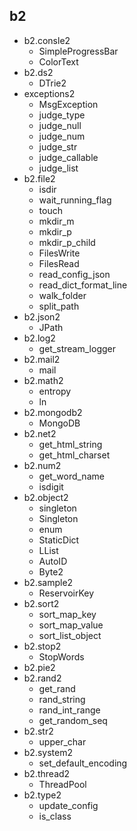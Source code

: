 b2
-----------
+ b2.consle2
    * SimpleProgressBar
    * ColorText
+ b2.ds2
    * DTrie2
+ exceptions2
    * MsgException
    * judge_type
    * judge_null
    * judge_num
    * judge_str
    * judge_callable
    * judge_list
+ b2.file2
    * isdir
    * wait_running_flag
    * touch
    * mkdir_m
    * mkdir_p
    * mkdir_p_child
    * FilesWrite
    * FilesRead 
    * read_config_json
    * read_dict_format_line
    * walk_folder
    * split_path
+ b2.json2 
    * JPath
+ b2.log2 
    * get_stream_logger
+ b2.mail2 
    * mail
+ b2.math2 
    * entropy
    * ln
+ b2.mongodb2 
    * MongoDB
+ b2.net2 
    * get_html_string
    * get_html_charset
+ b2.num2 
    * get_word_name
    * isdigit
+ b2.object2 
    * singleton
    * Singleton
    * enum
    * StaticDict
    * LList
    * AutoID
    * Byte2
+ b2.sample2 
    * ReservoirKey
+ b2.sort2
    * sort_map_key
    * sort_map_value
    * sort_list_object
+ b2.stop2 
    * StopWords
+ b2.pie2 
+ b2.rand2 
    * get_rand
    * rand_string 
    * rand_int_range
    * get_random_seq
+ b2.str2 
    * upper_char
+ b2.system2
    *  set_default_encoding
+ b2.thread2 
    * ThreadPool 
+ b2.type2 
    * update_config
    * is_class
